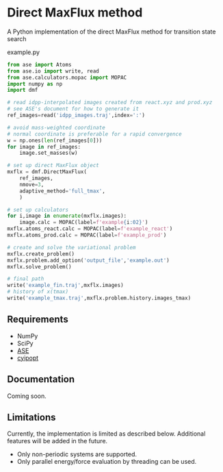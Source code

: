 # Direct MaxFlux method
A Python implementation of the direct MaxFlux method for transition state search

example.py
```python
from ase import Atoms
from ase.io import write, read
from ase.calculators.mopac import MOPAC
import numpy as np
import dmf

# read idpp-interpolated images created from react.xyz and prod.xyz
# see ASE's document for how to generate it
ref_images=read('idpp_images.traj',index=':')

# avoid mass-weighted coordinate
# normal coordinate is preferable for a rapid convergence
w = np.ones(len(ref_images[0]))
for image in ref_images:
    image.set_masses(w)

# set up direct MaxFlux object
mxflx = dmf.DirectMaxFlux(
    ref_images,
    nmove=3,
    adaptive_method='full_tmax',
    )

# set up calculators
for i,image in enumerate(mxflx.images):
    image.calc = MOPAC(label=f'example{i:02}')
mxflx.atoms_react.calc = MOPAC(label=f'example_react')
mxflx.atoms_prod.calc = MOPAC(label=f'example_prod')

# create and solve the variational problem
mxflx.create_problem()
mxflx.problem.add_option('output_file','example.out')
mxflx.solve_problem()

# final path
write('example_fin.traj',mxflx.images)
# history of x(tmax)
write('example_tmax.traj',mxflx.problem.history.images_tmax)
```

## Requirements

- NumPy
- SciPy
- [ASE](https://wiki.fysik.dtu.dk/ase/)
- [cyipopt](https://cyipopt.readthedocs.io/en/stable/)

## Documentation

Coming soon.

## Limitations

Currently, the implementation is limited as described below. Additional features will be added in the future.

- Only non-periodic systems are supported.
- Only parallel energy/force evaluation by threading can be used.

